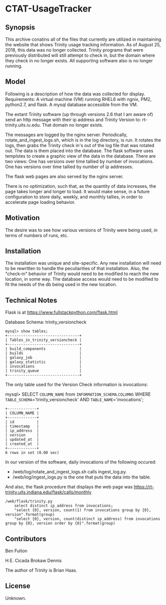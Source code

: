 # CTAT-UsageTracker

## Synopsis

This archive conatins all of the files that currently are utilized in maintaining the website that shows Trinity usage tracking information. As of August 25, 2018, this data was no longer collected. Trinity programs that were previously distributed will still attempt to check in, but the domain where they check in no longer exists. All supporting software also is no longer running.

## Model

Following is a description of how the data was collected for display. 
Requirements: 
    A virtual machine (VM) running RHEL6 with ngnix, PM2, python2.7, and flask. 
    A mysql database accessible from the VM. 

The extant Trinity software (up through versions 2.6 that I am aware of) send an http message with their ip address and Trinity Version to: rt-trinity.uits.iu.edu. That domain no longer exists. 

The messages are logged by the nginx server. 
Periodically, rotate_and_ingest_logs.sh, which is in the log directory, is run. 
It rotates the logs, then grabs the Trinity check in's out of the log file that was rotated out. 
The data is them placed into the database. 
The flask software uses templstes to create a graphic view of the data in the database. 
There are two views: 
    One has versions over time tallied by number of invocations. 
    One has versions over time tallied by number of ip addresses.

The flask web pages are also served by the nginx server.

There is no optimization, such that, as the quantity of data increases, the page takes longer and longer to load.
It would make sense, in a future configuration to store daily, weekly, and monthly tallies, in order to accelerate page loading behavior.

## Motivation

The desire was to see how various versions of Trinity were being used, in terms of numbers of runs, etc.

## Installation

The installation was unique and site-specific. Any new installation will need to be rewritten to handle the peculiarities of that installation. 
Also, the "check-in" behavior of Trinity would need to be modified to reach the new location, in some way. 
The database access would need to be modified to fit the needs of the db being used in the new location.

## Technical Notes

Flask is at https://www.fullstackpython.com/flask.html

Database Schema: trinity_versioncheck

```
mysql> show tables;
+--------------------------------+
| Tables_in_trinity_versioncheck |
+--------------------------------+
| build_components               |
| builds                         |
| galaxy_job                     |
| galaxy_statistic               |
| invocations                    |
| trinity_queue                  |
+--------------------------------+
```

The only table used for the Version Check information is invocations:

mysql> SELECT `COLUMN_NAME` from `INFORMATION_SCHEMA`.`COLUMNS` WHERE `TABLE_SCHEMA`='trinity_versioncheck' AND `TABLE_NAME`='invocations';
```
+-------------+
| COLUMN_NAME |
+-------------+
| id          |
| timestamp   |
| ip_address  |
| version     |
| updated_at  |
| created_at  |
+-------------+
6 rows in set (0.00 sec)
```


In our version of the software, daily invocations of the following occured:
* /web/log/rotate_and_ingest_logs.sh calls ingest_log.py.
* /web/log/ingest_logs.py is the one that puts the data into the table.

And also, the flask procedure that displays the web page was https://rt-trinity.uits.indiana.edu/flask/calls/monthly

    /web/flask/trinity.py
        select distinct ip_address from invocations;
	    "select {0}, version, count(1) from invocations group by {0}, version".format(group)
	    "select {0}, version, count(distinct ip_address) from invocations group by {0}, version order by {0}".format(group)

## Contributors

Ben Fulton

H.E. Cicada Brokaw Dennis

The author of Trinity is Brian Haas.

## License

Unknown.
